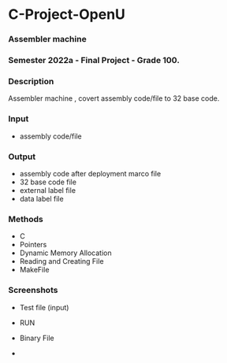 # C-Project-OpenU

### Assembler machine
### Semester 2022a - Final Project - Grade 100. 

### Description
Assembler machine , covert assembly code/file to 32 base code.

### Input
- assembly code/file
### Output
- assembly code after deployment marco file
- 32 base code file
- external label file 
- data label file 

### Methods
- C
- Pointers
- Dynamic Memory Allocation
- Reading and Creating File
- MakeFile
### Screenshots

- Test file (input)

- RUN

- Binary File

- 
